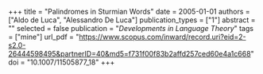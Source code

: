 +++
title = "Palindromes in Sturmian Words"
date = 2005-01-01
authors = ["Aldo de Luca", "Alessandro De Luca"]
publication_types = ["1"]
abstract = ""
selected = false
publication = "*Developments in Language Theory*"
tags = ["mine"]
url_pdf = "https://www.scopus.com/inward/record.uri?eid=2-s2.0-26444598495&partnerID=40&md5=f731f00f83b2affd257ced60e4a1c668"
doi = "10.1007/11505877_18"
+++

